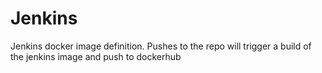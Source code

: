 # Jenkins

Jenkins docker image definition. Pushes to the repo will trigger a build of the jenkins image and push to dockerhub